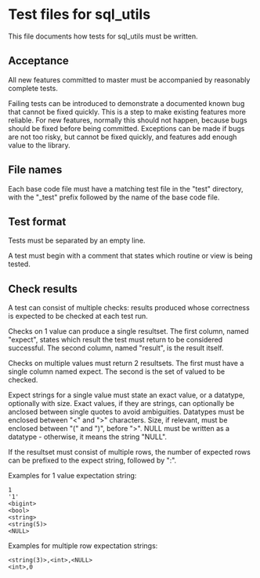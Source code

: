 # Test files for sql_utils

This file documents how tests for sql_utils must be written.

## Acceptance

All new features committed to master must be accompanied by reasonably complete tests.

Failing tests can be introduced to demonstrate a documented known bug that cannot
be fixed quickly. This is a step to make existing features more reliable. For new
features, normally this should not happen, because bugs should be fixed before being
committed. Exceptions can be made if bugs are not too risky, but cannot be fixed
quickly, and features add enough value to the library.

## File names

Each base code file must have a matching test file in the "test" directory,
with the "\_test" prefix followed by the name of the base code file.

## Test format

Tests must be separated by an empty line.

A test must begin with a comment that states which routine or view is being tested.

## Check results

A test can consist of multiple checks: results produced whose correctness is expected
to be checked at each test run.

Checks on 1 value can produce a single resultset. The first column, named "expect",
states which result the test must return to be considered successful. The second column,
named "result", is the result itself.

Checks on multiple values must return 2 resultsets. The first must have a single column
named expect. The second is the set of valued to be checked.

Expect strings for a single value must state an exact value, or a datatype, optionally
with size. Exact values, if they are strings, can optionally be anclosed between single
quotes to avoid ambiguities. Datatypes must be enclosed between "<" and ">" characters.
Size, if relevant, must be enclosed between "(" and ")", before ">". NULL must be written
as a datatype - otherwise, it means the string "NULL".

If the resultset must consist of multiple rows, the number of expected rows can be prefixed
to the expect string, followed by ":".

Examples for 1 value expectation string:

```
1
'1'
<bigint>
<bool>
<string>
<string(5)>
<NULL>
```

Examples for multiple row expectation strings:

```
<string(3)>,<int>,<NULL>
<int>,0
```

